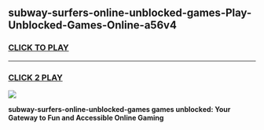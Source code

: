 
## subway-surfers-online-unblocked-games-Play-Unblocked-Games-Online-a56v4
<h3>
<a href="https://premium76.site?title=subway-surfers-online-unblocked-games&ref=25A">CLICK TO PLAY</a></h3>
<hr>

<h3>
<a href="https://premium76.site?title=subway-surfers-online-unblocked-games&ref=25A">CLICK 2 PLAY</a>
  
</h3>

<a href="https://premium76.site?title=subway-surfers-online-unblocked-games&ref=25A"><img src="https://clearcache.store/games.png"></a>


**subway-surfers-online-unblocked-games games unblocked: Your Gateway to Fun and Accessible Online Gaming**
